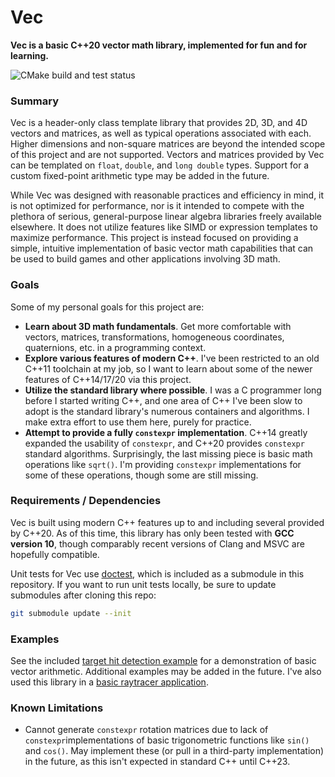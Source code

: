 # Vec
**Vec is a basic C++20 vector math library, implemented for fun and for learning.**

![CMake build and test status](https://github.com/embeddr/vec/actions/workflows/cmake.yml/badge.svg)

### Summary
Vec is a header-only class template library that provides 2D, 3D, and 4D vectors and matrices, as
well as typical operations associated with each. Higher dimensions and non-square matrices are
beyond the intended scope of this project and are not supported. Vectors and matrices provided by
Vec can be templated on `float`, `double`, and `long double` types. Support for a custom fixed-point
arithmetic type may be added in the future.

While Vec was designed with reasonable practices and efficiency in mind, it is not optimized for
performance, nor is it intended to compete with the plethora of serious, general-purpose linear
algebra libraries freely available elsewhere. It does not utilize features like SIMD or expression 
templates to maximize performance. This project is instead focused on providing a simple, intuitive 
implementation of basic vector math capabilities that can be used to build games and other
applications involving 3D math.

### Goals
Some of my personal goals for this project are:
* **Learn about 3D math fundamentals**. Get more comfortable with vectors, matrices,
  transformations, homogeneous coordinates, quaternions, etc. in a programming context.
* **Explore various features of modern C++**. I've been restricted to an old C++11 toolchain at 
  my job, so I want to learn about some of the newer features of C++14/17/20 via this project.
* **Utilize the standard library where possible**. I was a C programmer long before I started 
  writing C++, and one area of C++ I've been slow to adopt is the standard library's numerous
  containers and algorithms. I make extra effort to use them here, purely for practice.
* **Attempt to provide a fully `constexpr` implementation**. C++14 greatly expanded the
  usability of `constexpr`, and C++20 provides `constexpr` standard algorithms. Surprisingly,
  the last missing piece is basic math operations like `sqrt()`. I'm providing `constexpr`
  implementations for some of these operations, though some are still missing.

### Requirements / Dependencies

Vec is built using modern C++ features up to and including several provided by C++20. As of this 
time, this library has only been tested with **GCC version 10**, though comparably recent 
versions of Clang and MSVC are hopefully compatible.

Unit tests for Vec use [doctest](https://github.com/onqtam/doctest), which is included as a 
submodule in this repository. If you want to run unit tests locally, be sure to update submodules 
after cloning this repo:
```bash
git submodule update --init
```

### Examples
See the included [target hit detection example](examples/target_hit_detection.cpp) for a
demonstration of basic vector arithmetic. Additional examples may be added in the future. I've also
used this library in a [basic raytracer application](https://github.com/embeddr/raytracer-cpp).

### Known Limitations
* Cannot generate `constexpr` rotation matrices due to lack of `constexpr`implementations of basic
  trigonometric functions like `sin()` and `cos()`. May implement these (or pull in a third-party
  implementation) in the future, as this isn't expected in standard C++ until C++23.